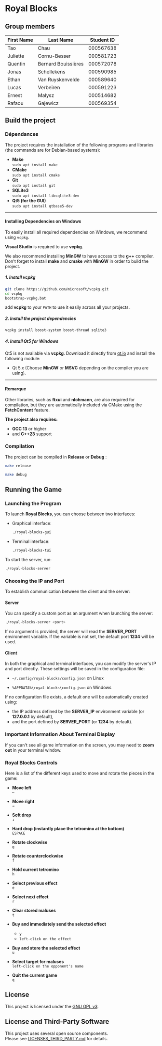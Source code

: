# Royal Blocks

## Group members

| First Name | Last Name           | Student ID  |
| ---------- | ------------------- | ----------- |
| Tao        | Chau                |  000567638  |
| Juliette   | Cornu-Besser        |  000581723  |
| Quentin    | Bernard Bouissières |  000572078  |
| Jonas      | Schellekens         |  000590985  |
| Ethan      | Van Ruyskenvelde    |  000589640  |
| Lucas      | Verbeiren           |  000591223  |
| Ernest     | Malysz              |  000514682  |
| Rafaou     | Gajewicz            |  000569354  |

## Build the project

### Dépendances

The project requires the installation of the following programs and libraries (the commands are for Debian-based systems):

- **Make**\
  `sudo apt install make`
- **CMake**\
  `sudo apt install cmake`
- **Git**\
  `sudo apt install git`
- **SQLite3**\
  `sudo apt install libsqlite3-dev`
- **Qt5 (for the GUI)**\
  `sudo apt install qtbase5-dev`

---

#### Installing Dependencies on Windows

To easily install all required dependencies on Windows, we recommend using `vcpkg`.

**Visual Studio** is required to use **vcpkg**.

We also recommend installing **MinGW** to have access to the **g++** compiler.
Don't forget to install **make** and **cmake** with **MinGW** in order to build the project.

##### 1. Install vcpkg

```sh
git clone https://github.com/microsoft/vcpkg.git
cd vcpkg
bootstrap-vcpkg.bat
```

add **vcpkg** to your `PATH` to use it easily across all your projects.

##### 2. Install the project dependencies

```bash
vcpkg install boost-system boost-thread sqlite3
```

##### 4. Install Qt5 for Windows

Qt5 is not available via **vcpkg**.
Download it directly from [qt.io](https://www.qt.io/download) and install the following module:

- Qt 5.x (Choose **MinGW** or **MSVC** depending on the compiler you are using).

---

#### Remarque

Other libraries, such as **ftxui** and **nlohmann**, are also required for compilation, but they are automatically included via CMake using the **FetchContent** feature.

**The project also requires:**

- **GCC 13** or higher
- and **C++23** support

### Compilation

The project can be compiled in **Release** or **Debug** :

```sh
make release
```

```sh
make debug
```

## Running the Game

### Launching the Program

To launch **Royal Blocks**, you can choose between two interfaces:

- Graphical interface:

  ```sh
  ./royal-blocks-gui
  ```

- Terminal interface:

  ```sh
  ./royal-blocks-tui
  ```

To start the server, run:

```sh
./royal-blocks-server
```

### Choosing the IP and Port

To establish communication between the client and the server:

#### Server

You can specify a custom port as an argument when launching the server:

```sh
./royal-blocks-server <port>
```

If no argument is provided, the server will read the **SERVER_PORT** environment variable.
If the variable is not set, the default port **1234** will be used.

#### Client

In both the graphical and terminal interfaces, you can modify the server's IP and port directly.
These settings will be saved in the configuration file:

- `~/.config/royal-blocks/config.json` on Linux

- `%APPDATA%\royal-blocks\config.json` on Windows

If no configuration file exists, a default one will be automatically created using:

- the IP address defined by the **SERVER_IP** environment variable (or **127.0.0.1** by default),
- and the port defined by **SERVER_PORT** (or **1234** by default).

### Important Information About Terminal Display

If you can't see all game information on the screen, you may need to **zoom out** in your terminal window.

### Royal Blocks Controls

Here is a list of the different keys used to move and rotate the pieces in the game:

- **Move left**\
  `←`

- **Move right**\
  `→`

- **Soft drop**\
  `↓`

- **Hard drop (instantly place the tetromino at the bottom)**\
  `ESPACE`

- **Rotate clockwise**\
  `g`

- **Rotate counterclockwise**\
  `f`

- **Hold current tetromino**\
  `h`

- **Select previous effect**\
  `e`

- **Select next effect**\
  `r`

- **Clear stored maluses**\
  `t`

- **Buy and immediately send the selected effect**
  - `y`
  - `left-click on the effect`

- **Buy and store the selected effect**\
  `u`

- **Select target for maluses**\
  `left-click on the opponent's name`

- **Quit the current game**\
  `q`

## License

This project is licensed under the [GNU GPL v3](https://www.gnu.org/licenses/gpl-3.0.html).

## License and Third-Party Software

This project uses several open source components.  
Please see [LICENSES_THIRD_PARTY.md](./LICENSES_THIRD_PARTY.md) for details.
